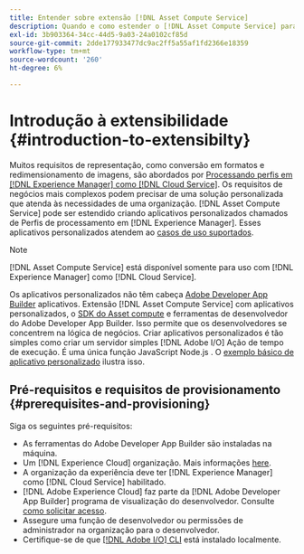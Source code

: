 ```yaml
---
title: Entender sobre extensão [!DNL Asset Compute Service]
description: Quando e como estender o [!DNL Asset Compute Service] para fazer processamento de ativos personalizados.
exl-id: 3b903364-34cc-44d5-9a03-24a0102cf85d
source-git-commit: 2dde177933477dc9ac2ff5a55af1fd2366e18359
workflow-type: tm+mt
source-wordcount: '260'
ht-degree: 6%

---
```


# Introdução à extensibilidade {#introduction-to-extensibilty}

Muitos requisitos de representação, como conversão em formatos e redimensionamento de imagens, são abordados por [Processando perfis em [!DNL Experience Manager] como [!DNL Cloud Service]](https://experienceleague.adobe.com/docs/experience-manager-cloud-service/assets/asset-microservices-overview.html?lang=pt-BR). Os requisitos de negócios mais complexos podem precisar de uma solução personalizada que atenda às necessidades de uma organização. [!DNL Asset Compute Service] pode ser estendido criando aplicativos personalizados chamados de Perfis de processamento em [!DNL Experience Manager]. Esses aplicativos personalizados atendem ao [casos de uso suportados](https://experienceleague.adobe.com/docs/experience-manager-cloud-service/assets/manage/asset-microservices-configure-and-use.html?lang=pt-BR).

>[!NOTE]
>
>[!DNL Asset Compute Service] está disponível somente para uso com [!DNL Experience Manager] como [!DNL Cloud Service].

Os aplicativos personalizados não têm cabeça [Adobe Developer App Builder](https://github.com/AdobeDocs/app-builder) aplicativos. Extensão [!DNL Asset Compute Service] com aplicativos personalizados, o [SDK do Asset compute](https://github.com/adobe/asset-compute-sdk) e ferramentas de desenvolvedor do Adobe Developer App Builder. Isso permite que os desenvolvedores se concentrem na lógica de negócios. Criar aplicativos personalizados é tão simples como criar um servidor simples [!DNL Adobe I/O] Ação de tempo de execução. É uma única função JavaScript Node.js . O [exemplo básico de aplicativo personalizado](https://github.com/adobe/asset-compute-example-workers/blob/master/projects/worker-basic/worker-basic.js) ilustra isso.

## Pré-requisitos e requisitos de provisionamento {#prerequisites-and-provisioning}

Siga os seguintes pré-requisitos:

* As ferramentas do Adobe Developer App Builder são instaladas na máquina.
* Um [!DNL Experience Cloud] organização. Mais informações [here](https://developer.adobe.com/app-builder/docs/getting_started/#acquire-access-and-credentials).
* A organização da experiência deve ter [!DNL Experience Manager] como [!DNL Cloud Service] habilitado.
* [!DNL Adobe Experience Cloud] faz parte da [!DNL Adobe Developer App Builder] programa de visualização do desenvolvedor. Consulte [como solicitar acesso](https://developer.adobe.com/app-builder/docs/overview/getting_access).
* Assegure uma função de desenvolvedor ou permissões de administrador na organização para o desenvolvedor.
* Certifique-se de que [[!DNL Adobe I/O] CLI](https://github.com/adobe/aio-cli) está instalado localmente.

<!-- TBD for later:

* What all accesses and licenses are required?
* What all permissions are required to create, debug, and deploy custom applications?
* How do developers get access and provision the required apps?
* What is repository management?
* Anything on security and data transfer?
* What about handling personal or sensitive information?
* Custom application SLA is dependent on SLAs of various services it depends on.
* Document how the devs can get to know the KPIs of their custom applications. The KPIs are dependent on the performance at Adobe's side, amongst other things.
-->
